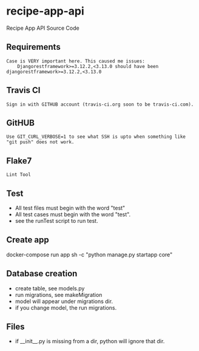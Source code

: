 # recipe-app-api
Recipe App API Source Code

## Requirements
    Case is VERY important here. This caused me issues:
        Djangorestframework>=3.12.2,<3.13.0 should have been djangorestframework>=3.12.2,<3.13.0

## Travis CI
    Sign in with GITHUB account (travis-ci.org soon to be travis-ci.com).

## GitHUB
    Use GIT_CURL_VERBOSE=1 to see what SSH is upto when something like "git push" does not work.

## Flake7
    Lint Tool

## Test
* All test files must begin with the word "test"
* All test cases must begin with the word "test".
* see the runTest script to run test.

## Create app
docker-compose run app sh -c "python manage.py startapp core"

## Database creation
* create table, see models.py
* run migrations, see makeMigration
* model will appear under migrations dir.
* if you change model, the run migrations.

## Files
* if \_\_init\_\_.py is missing from a dir, python will ignore that dir.
